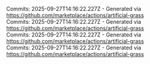 Commits: 2025-09-27T14:16:22.227Z - Generated via https://github.com/marketplace/actions/artificial-grass
<br>
Commits: 2025-09-27T14:16:22.227Z - Generated via https://github.com/marketplace/actions/artificial-grass
<br>
Commits: 2025-09-27T14:16:22.227Z - Generated via https://github.com/marketplace/actions/artificial-grass
<br>
Commits: 2025-09-27T14:16:22.227Z - Generated via https://github.com/marketplace/actions/artificial-grass
<br>

